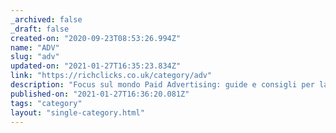 ```yaml
---
_archived: false
_draft: false
created-on: "2020-09-23T08:53:26.994Z"
name: "ADV"
slug: "adv"
updated-on: "2021-01-27T16:35:23.834Z"
link: "https://richclicks.co.uk/category/adv"
description: "Focus sul mondo Paid Advertising: guide e consigli per la strategia perfetta"
published-on: "2021-01-27T16:36:20.081Z"
tags: "category"
layout: "single-category.html"
---
```



